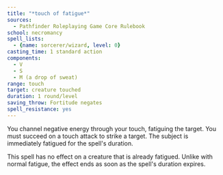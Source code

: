 ```yaml
---
title: "*touch of fatigue*"
sources:
  - Pathfinder Roleplaying Game Core Rulebook
school: necromancy
spell_lists:
  - {name: sorcerer/wizard, level: 0}
casting_time: 1 standard action
components:
  - V
  - S
  - M (a drop of sweat)
range: touch
target: creature touched
duration: 1 round/level
saving_throw: Fortitude negates
spell_resistance: yes
---
```


You channel negative energy through your touch, fatiguing the target. You must succeed on a touch attack to strike a target. The subject is immediately fatigued for the spell's duration.

This spell has no effect on a creature that is already fatigued. Unlike with normal fatigue, the effect ends as soon as the spell's duration expires.


